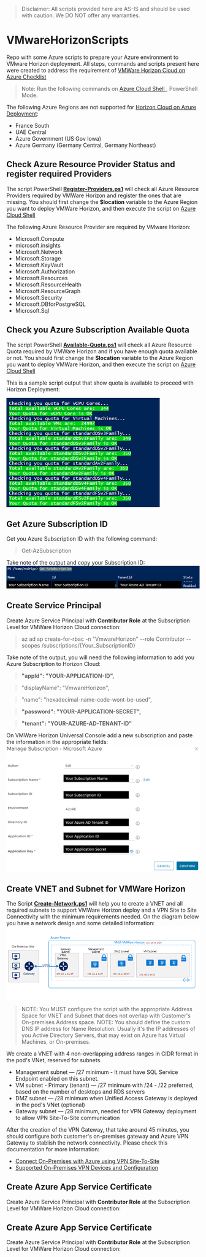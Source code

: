 > Disclaimer: All scripts provided here are AS-IS and should be used with caution. We DO NOT offer any warranties.

# VMwareHorizonScripts
Repo with some Azure scripts to prepare your Azure environment to VMware Horizon deployment. All steps, commands and scripts present here were created to address the requirement of [VMWare Horizon Cloud on Azure Checklist](https://docs.vmware.com/en/VMware-Horizon-Cloud-Service/services/hzncloudmsazure.getstarted15/GUID-5F69086E-E061-48F3-93D9-9705B8B5FD8A.html)

> Note: Run the following commands on [Azure Cloud Shell ](https://shell.azure.com/), PowerShell Mode.



The following Azure Regions are not supported for [Horizon Cloud on Azure Deployment](https://kb.vmware.com/s/article/77121):
- France South
- UAE Central
- Azure Government (US Gov Iowa)
- Azure Germany (Germany Central, Germany Northeast)  

## Check Azure Resource Provider Status and register required Providers

The script PowerShell [**Register-Providers.ps1**](https://github.com/rodrigoffonseca/VMwareHorizonScripts/blob/main/Register-Providers.ps1) will check all Azure Resource Providers required by VMWare Horizon and register the ones that are missing.
You should first change the **$location** variable to the Azure Region you want to deploy VMWare Horizon, and then execute the script on [Azure Cloud Shell ](https://shell.azure.com/)

The following Azure Resource Provider are required by VMware Horizon:
- Microsoft.Compute
- microsoft.insights
- Microsoft.Network
- Microsoft.Storage
- Microsoft.KeyVault
- Microsoft.Authorization
- Microsoft.Resources
- Microsoft.ResourceHealth
- Microsoft.ResourceGraph
- Microsoft.Security
- Microsoft.DBforPostgreSQL
- Microsoft.Sql

## Check you Azure Subscription Available Quota

The script PowerShell [**Available-Quota.ps1**](https://github.com/rodrigoffonseca/VMwareHorizonScripts/blob/main/Available-quota.ps1) will check all Azure Resource Quota required by VMWare Horizon and if you have enough quota available or not.
You should first change the **$location** variable to the Azure Region you want to deploy VMWare Horizon, and then execute the script on [Azure Cloud Shell ](https://shell.azure.com/)

This is a sample script output that show quota is available to proceed with Horizon Deployment:

![Checking-quota](/checking-quota.PNG)

## Get Azure Subscription ID

Get you Azure Subscription ID with the following command:

> Get-AzSubscription

Take note of the output and copy your Subscription ID:
![SubscriptionID](/subscription-id.PNG)

## Create Service Principal
Create Azure Service Principal with **Contributor Role** at the Subscription Level for VMWare Horizon Cloud connection:

> az ad sp create-for-rbac -n "VmwareHorizon" --role Contributor --scopes /subscriptions/{Your_SubscriptionID}

Take note of the output, you will need the following information to add you Azure Subscription to Horizon Cloud:

>   **"appId": "YOUR-APPLICATION-ID",**

>   "displayName": "VmwareHorizon",

>   "name": "hexadecimal-name-code-wont-be-used",

>   **"password": "YOUR-APPLICATION-SECRET",**

>   **"tenant": "YOUR-AZURE-AD-TENANT-ID"**


On VMWare Horizon Universal Console add a new subscription and paste the information in the appropriate fields:
![HorizonConfig](/Horizon-Subscription-config.PNG)

## Create VNET and Subnet for VMWare Horizon

The Script [**Create-Network.ps1**](https://github.com/rodrigoffonseca/VMwareHorizonScripts/blob/main/Create-Network.ps1) will help you to create a VNET and all required subnets to support VMWare Horizon deploy and a VPN Site to Site Connectivity with the minimum requirements needed. 
On the diagram below you have a network design and some detailed information:
![NetworkDesign](/networkdesign.PNG)

> NOTE: You MUST configure the script with the appropriate Address Space for VNET and Subnet that does not overlap with Customer's On-premises Address space.
> NOTE: You should define the custom DNS IP address for Name Resolution. Usually it's the IP addresses of you Active Directory Servers, that may exist on Azure has Virtual Machines, or On-premises. 

We create a VNET with 4 non-overlapping address ranges in CIDR format in the pod's VNet, reserved for subnets.
- Management subnet — /27 minimum - It must have SQL Service Endpoint enabled on this subnet.
- VM subnet - Primary (tenant) — /27 minimum with /24 - /22 preferred, based on the number of desktops and RDS servers
- DMZ subnet — /28 minimum when Unified Access Gateway is deployed in the pod's VNet (optional)
- Gateway subnet — /28 minimum, needed for VPN Gateway deployment to allow VPN Site-To-Site communication

After the creation of the VPN Gateway, that take around 45 minutes, you should configure both customer's on-premises gateway and Azure VPN Gateway to stablish the network connectivity. Please check this documentation for more information: 
- [Connect On-Premises with Azure using VPN Site-To-Site](https://docs.microsoft.com/en-us/azure/vpn-gateway/tutorial-site-to-site-portal)
- [Supported On-Premises VPN Devices and Configuration](https://docs.microsoft.com/en-us/azure/vpn-gateway/vpn-gateway-about-vpn-devices)

## Create Azure App Service Certificate

Create Azure Service Principal with **Contributor Role** at the Subscription Level for VMWare Horizon Cloud connection:

## Create Azure App Service Certificate

Create Azure Service Principal with **Contributor Role** at the Subscription Level for VMWare Horizon Cloud connection:








